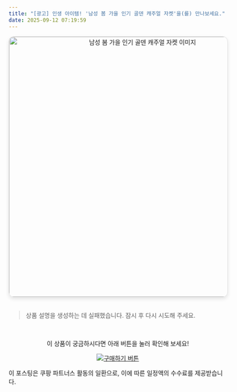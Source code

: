 ```yaml
---
title: "[광고] 인생 아이템! '남성 봄 가을 인기 골덴 캐주얼 자켓'을(를) 만나보세요."
date: 2025-09-12 07:19:59
---
```


<div align="center">
    <a href="https://link.coupang.com/re/AFFSDP?lptag=AF8916626&pageKey=8623301767&itemId=25018444377&vendorItemId=92023261295&traceid=V0-153-cac4901534e004e6&clickBeacon=e240f170-8fa8-11f0-8469-10204680fb54%7E3&requestid=20250912161956150121336610&token=31850C%7CMIXED" target="_blank">
        <img src="https://ads-partners.coupang.com/image1/ruTo0T45_flf0d1orjhzqUVRRxemCofzBxB3fs7X1DzcEvOpZiNW1LREuMB17dN-Xdpw-n0uwsA-f3W0glNNdC6cnfyTLjj1JfaWxR_64xYuuW_DjfAxIt97ZFUxxgtAAoRhm7WFiA6u6q8HdJ4cmUcxElC7ancDn551Nj8fS6-jKANuqtP8Iuh5RacMb87DHfuIkQTv2zG9iG8UVoMfI3JTfGRg2-TX1gSVW1Os6a04A3GOojav9cbrVBaPSa-YFpbDPcfzwFjtlk7tfVajh6EatB8UN9HYtksRpv36gXDiaZbRoSg0mqVB" alt="남성 봄 가을 인기 골덴 캐주얼 자켓 이미지" width="600" style="max-width: 100%; height: auto; border-radius: 12px; border: 1px solid #e0e0e0; box-shadow: 0 4px 8px rgba(0,0,0,0.1);">
    </a>
</div>
<br>

> 상품 설명을 생성하는 데 실패했습니다. 잠시 후 다시 시도해 주세요.



<br>

<div align="center">
  <p>이 상품이 궁금하시다면 아래 버튼을 눌러 확인해 보세요!</p>
  <a href="https://link.coupang.com/re/AFFSDP?lptag=AF8916626&pageKey=8623301767&itemId=25018444377&vendorItemId=92023261295&traceid=V0-153-cac4901534e004e6&clickBeacon=e240f170-8fa8-11f0-8469-10204680fb54%7E3&requestid=20250912161956150121336610&token=31850C%7CMIXED" target="_blank">
    <img src="https://img.shields.io/badge/지금 바로 구매하기-FF5722?style=for-the-badge&logo=coupa&logoColor=white" alt="구매하기 버튼">
  </a>
</div>

이 포스팅은 쿠팡 파트너스 활동의 일환으로, 이에 따른 일정액의 수수료를 제공받습니다.
